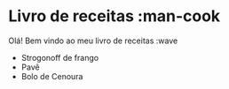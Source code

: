 # Livro de receitas :man-cook
Olá! Bem vindo ao meu livro de receitas :wave
 - Strogonoff de frango
 - Pavê
 - Bolo de Cenoura